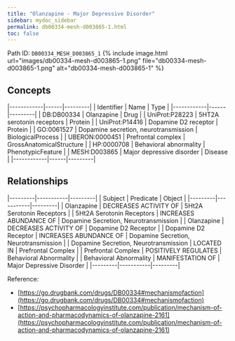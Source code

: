 ```yaml
---
title: "Olanzapine - Major Depressive Disorder"
sidebar: mydoc_sidebar
permalink: db00334-mesh-d003865-1.html
toc: false 
---
```



Path ID: `DB00334_MESH_D003865_1`
{% include image.html url="images/db00334-mesh-d003865-1.png" file="db00334-mesh-d003865-1.png" alt="db00334-mesh-d003865-1" %}

## Concepts

|------------|------|---------|
| Identifier | Name | Type    |
|------------|------|---------|
| DB:DB00334 | Olanzapine | Drug |
| UniProt:P28223 | 5HT2A serotonin receptors | Protein |
| UniProt:P14416 | Dopamine D2 receptor | Protein |
| GO:0061527 | Dopamine secretion, neurotransmission | BiologicalProcess |
| UBERON:0000451 | Prefrontal complex | GrossAnatomicalStructure |
| HP:0000708 | Behavioral abnormality | PhenotypicFeature |
| MESH:D003865 | Major depressive disorder | Disease |
|------------|------|---------|

## Relationships

|---------|-----------|---------|
| Subject | Predicate | Object  |
|---------|-----------|---------|
| Olanzapine | DECREASES ACTIVITY OF | 5Ht2A Serotonin Receptors |
| 5Ht2A Serotonin Receptors | INCREASES ABUNDANCE OF | Dopamine Secretion, Neurotransmission |
| Olanzapine | DECREASES ACTIVITY OF | Dopamine D2 Receptor |
| Dopamine D2 Receptor | INCREASES ABUNDANCE OF | Dopamine Secretion, Neurotransmission |
| Dopamine Secretion, Neurotransmission | LOCATED IN | Prefrontal Complex |
| Prefrontal Complex | POSITIVELY REGULATES | Behavioral Abnormality |
| Behavioral Abnormality | MANIFESTATION OF | Major Depressive Disorder |
|---------|-----------|---------|

Reference: 
  - [https://go.drugbank.com/drugs/DB00334#mechanismofaction](https://go.drugbank.com/drugs/DB00334#mechanismofaction)
  - [https://psychopharmacologyinstitute.com/publication/mechanism-of-action-and-pharmacodynamics-of-olanzapine-2161](https://psychopharmacologyinstitute.com/publication/mechanism-of-action-and-pharmacodynamics-of-olanzapine-2161)
